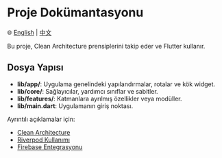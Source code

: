 # Proje Dokümantasyonu

🌐 [English](README.md) | [中文](README-CN.md)

Bu proje, Clean Architecture prensiplerini takip eder ve Flutter kullanır.

## Dosya Yapısı
- **lib/app/**: Uygulama genelindeki yapılandırmalar, rotalar ve kök widget.
- **lib/core/**: Sağlayıcılar, yardımcı sınıflar ve sabitler.
- **lib/features/**: Katmanlara ayrılmış özellikler veya modüller.
- **lib/main.dart**: Uygulamanın giriş noktası.

Ayrıntılı açıklamalar için:
- [Clean Architecture](docs/architecture.md)
- [Riverpod Kullanımı](docs/riverpod_usage.md)
- [Firebase Entegrasyonu](docs/firebase_integration.md)